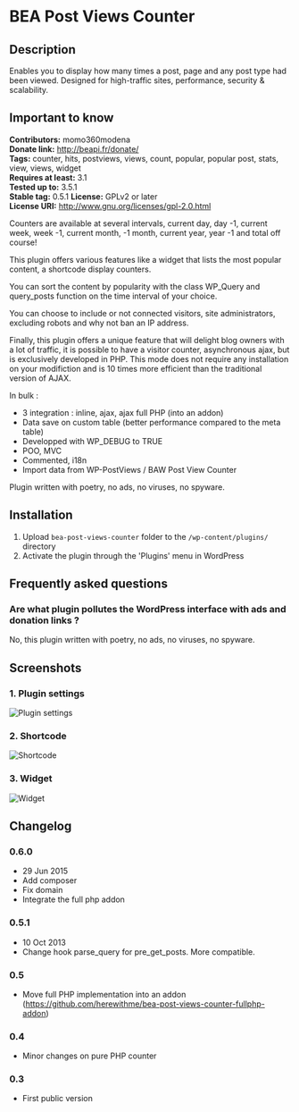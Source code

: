 # BEA Post Views Counter #

## Description ##

Enables you to display how many times a post, page and any post type had been viewed. Designed for high-traffic sites, performance, security & scalability.

## Important to know ##

**Contributors:** momo360modena  
**Donate link:** http://beapi.fr/donate/  
**Tags:** counter, hits, postviews, views, count, popular, popular post, stats, view, views, widget  
**Requires at least:** 3.1  
**Tested up to:** 3.5.1  
**Stable tag:** 0.5.1
**License:** GPLv2 or later  
**License URI:** http://www.gnu.org/licenses/gpl-2.0.html  

Counters are available at several intervals, current day, day -1, current week, week -1, current month, -1 month, current year, year -1 and total off course!

This plugin offers various features like a widget that lists the most popular content, a shortcode display counters.

You can sort the content by popularity with the class WP_Query and query_posts function on the time interval of your choice.

You can choose to include or not connected visitors, site administrators, excluding robots and why not ban an IP address.

Finally, this plugin offers a unique feature that will delight blog owners with a lot of traffic, it is possible to have a visitor counter, asynchronous ajax, but is exclusively developed in PHP. This mode does not require any installation on your modifiction and is 10 times more efficient than the traditional version of AJAX.

In bulk :

* 3 integration : inline, ajax, ajax full PHP (into an addon)
* Data save on custom table (better performance compared to the meta table)
* Developped with WP_DEBUG to TRUE
* POO, MVC
* Commented, i18n
* Import data from WP-PostViews / BAW Post View Counter

Plugin written with poetry, no ads, no viruses, no spyware.

## Installation ##

1. Upload `bea-post-views-counter` folder to the `/wp-content/plugins/` directory
2. Activate the plugin through the 'Plugins' menu in WordPress

## Frequently asked questions ##

### Are what plugin pollutes the WordPress interface with ads and donation links ? ###

No, this plugin written with poetry, no ads, no viruses, no spyware.

## Screenshots ##

### 1. Plugin settings
![Plugin settings](http://s.wordpress.org/extend/plugins/bea-post-views-counter/screenshot-1.png)

### 2. Shortcode
![Shortcode](http://s.wordpress.org/extend/plugins/bea-post-views-counter/screenshot-2.png)

### 3. Widget
![Widget](http://s.wordpress.org/extend/plugins/bea-post-views-counter/screenshot-3.png)

## Changelog ##

### 0.6.0
* 29 Jun 2015
* Add composer
* Fix domain
* Integrate the full php addon

### 0.5.1
* 10 Oct 2013
* Change hook parse_query for pre_get_posts. More compatible.

### 0.5
* Move full PHP implementation into an addon (https://github.com/herewithme/bea-post-views-counter-fullphp-addon)

### 0.4
* Minor changes on pure PHP counter

### 0.3 
* First public version
